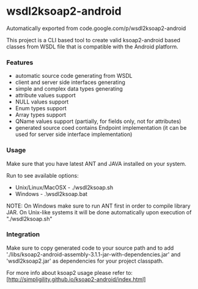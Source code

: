 # wsdl2ksoap2-android
Automatically exported from code.google.com/p/wsdl2ksoap2-android

This project is a CLI based tool to create valid ksoap2-android based classes from WSDL file that is compatible with the Android platform.

### Features
- automatic source code generating from WSDL
- client and server side interfaces generating
- simple and complex data types generating
- attribute values support
- NULL values support
- Enum types support
- Array types support
- QName values support (partially, for fields only, not for attributes)
- generated source coed contains Endpoint implementation (it can be used for server side interface implementation)


### Usage
Make sure that you have latest ANT and JAVA installed on your system.

Run to see available options:
- Unix/Linux/MacOSX - ./wsdl2ksoap.sh
- Windows - .\wsdl2ksoap.bat

NOTE: On Windows make sure to run ANT first in order to compile library JAR. On Unix-like 
systems it will be done automatically upon execution of "./wsdl2ksoap.sh"


### Integration
Make sure to copy generated code to your source path and to add './libs/ksoap2-android-assembly-3.1.1-jar-with-dependencies.jar' and 'wsdl2ksoap2.jar' as dependencies for your project classpath.

For more info about ksoap2 usage please refer to: [http://simpligility.github.io/ksoap2-android/index.html]
